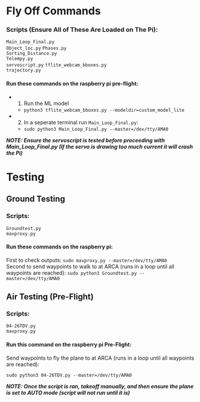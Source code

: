 # Fly Off Commands
### Scripts (Ensure All of These Are Loaded on The Pi):
`Main_Loop_Final.py`  
`Object_loc.py`
`Phases.py`  
`Sorting_Distance.py`  
`Telempy.py`  
`servoscript.py` 
`tflite_webcam_bboxes.py`  
`trajectory.py`  

#### Run these commands on the raspberry pi pre-flight:
- 1. Run the ML model
  - `python3 tflite_webcam_bboxes.py --modeldir=custom_model_lite`
- 2. In a seperate terminal run `Main_Loop_Final.py`:
  - `sudo python3 Main_Loop_Final.py --master=/dev/tty/AMA0`

***NOTE: Ensure the servoscript is tested before proceeding with Main_Loop_Final.py (If the servo is drawing too much current it will crash the Pi)***

# Testing 
## Ground Testing 
### Scripts:
`Groundtest.py`  
`mavproxy.py`
#### Run these commands on the raspberry pi:
First to check outputs:
`sudo mavproxy.py --master=/dev/tty/AMA0`  
Second to send waypoints to walk to at ARCA (runs in a loop until 
all waypoints are reached):
`sudo python3 Groundtest.py --master=/dev/tty/AMA0`

## Air Testing (Pre-Flight)
### Scripts:
`04-26TDV.py`  
`mavproxy.py`
#### Run this command on the raspberry pi Pre-Flight: 
Send waypoints to fly the plane to at ARCA (runs in a loop until 
all waypoints are reached):

`sudo python3 04-26TDV.py --master=/dev/tty/AMA0`

***NOTE: Once the script is ran, takeoff manually, and then ensure 
the plane is set to AUTO mode (script will not run until it is)***
